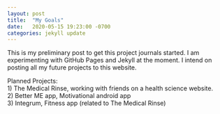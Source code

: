 ```yaml
---
layout: post
title:  "My Goals"
date:   2020-05-15 19:23:00 -0700
categories: jekyll update
---
```

This is my preliminary post to get this project journals started. I am experimenting with GitHub Pages and Jekyll at the moment. I intend on posting all my future projects to this website.

Planned Projects:  
    1) The Medical Rinse, working with friends on a health science website.  
    2) Better ME app, Motivational android app  
    3) Integrum, Fitness app (related to The Medical Rinse)
    

